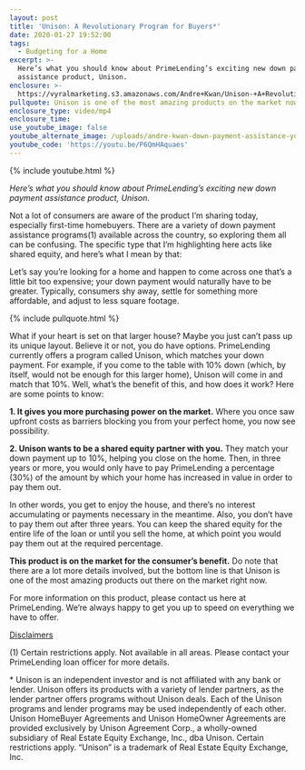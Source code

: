 ```yaml
---
layout: post
title: 'Unison: A Revolutionary Program for Buyers*'
date: 2020-01-27 19:52:00
tags:
  - Budgeting for a Home
excerpt: >-
  Here’s what you should know about PrimeLending’s exciting new down payment
  assistance product, Unison.
enclosure: >-
  https://vyralmarketing.s3.amazonaws.com/Andre+Kwan/Unison-+A+Revolutionary+Program+for+Buyers.mp4
pullquote: Unison is one of the most amazing products on the market now.
enclosure_type: video/mp4
enclosure_time:
use_youtube_image: false
youtube_alternate_image: /uploads/andre-kwan-down-payment-assistance-youtube.jpg
youtube_code: 'https://youtu.be/P6QmHAquaes'
---
```


{% include youtube.html %}

*Here’s what you should know about PrimeLending’s exciting new down payment assistance product, Unison.*

Not a lot of consumers are aware of the product I’m sharing today, especially first-time homebuyers. There are a variety of down payment assistance programs(1) available across the country, so exploring them all can be confusing. The specific type that I’m highlighting here acts like shared equity, and here’s what I mean by that:&nbsp;

Let’s say you’re looking for a home and happen to come across one that’s a little bit too expensive; your down payment would naturally have to be greater. Typically, consumers shy away, settle for something more affordable, and adjust to less square footage.&nbsp;

{% include pullquote.html %}

What if your heart is set on that larger house? Maybe you just can’t pass up its unique layout. Believe it or not, you do have options. PrimeLending currently offers a program called Unison, which matches your down payment. For example, if you come to the table with 10% down (which, by itself, would not be enough for this larger home), Unison will come in and match that 10%. Well, what’s the benefit of this, and how does it work? Here are some points to know:&nbsp;

**1\. It gives you more purchasing power on the market.** Where you once saw upfront costs as barriers blocking you from your perfect home, you now see possibility.&nbsp;

**2\. Unison wants to be a shared equity partner with you.** They match your down payment up to 10%, helping you close on the home. Then, in three years or more, you would only have to pay PrimeLending a percentage (30%) of the amount by which your home has increased in value in order to pay them out.&nbsp;

In other words, you get to enjoy the house, and there’s no interest accumulating or payments necessary in the meantime. Also, you don’t have to pay them out after three years. You can keep the shared equity for the entire life of the loan or until you sell the home, at which point you would pay them out at the required percentage.&nbsp;

**This product is on the market for the consumer’s benefit.** Do note that there are a lot more details involved, but the bottom line is that Unison is one of the most amazing products out there on the market right now.&nbsp;

For more information on this product, please contact us here at PrimeLending. We’re always happy to get you up to speed on everything we have to offer.

<u>Disclaimers</u>

(1) Certain restrictions apply. Not available in all areas. Please contact your PrimeLending loan officer for more details.

\* Unison is an independent investor and is not affiliated with any bank or lender. Unison offers its products with a variety of lender partners, as the lender partner offers programs without Unison deals. Each of the Unison programs and lender programs may be used independently of each other. Unison HomeBuyer Agreements and Unison HomeOwner Agreements are provided exclusively by Unison Agreement Corp., a wholly-owned subsidiary of Real Estate Equity Exchange, Inc., dba Unison. Certain restrictions apply. “Unison” is a trademark of Real Estate Equity Exchange, Inc.

&nbsp;